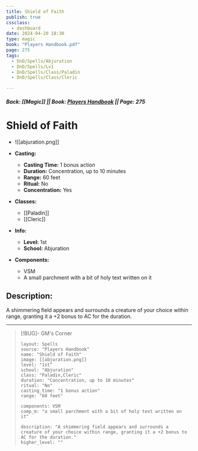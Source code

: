 ```yaml
---
title: Shield of Faith
publish: true
cssclass:
  - dashboard
date: 2024-04-20 18:30
type: magic
book: "Players Handbook.pdf"
page: 275
tags:
  - DnD/Spells/Abjuration
  - DnD/Spells/Lv1
  - DnD/Spells/Class/Paladin
  - DnD/Spells/Class/Cleric

---
```


##### Back: [[Magic]] || Book: [Players Handbook](https://drive.google.com/drive/folders/1O5bhpYizcIT5xxAoLOuzCRht_PVS7VSG?usp=sharing) || Page: 275

# Shield of Faith
- ![[abjuration.png]]
- **Casting:**
    - **Casting Time:** 1 bonus action
    - **Duration:** Concentration, up to 10 minutes
    - **Range:** 60 feet
    - **Ritual:** No
    - **Concentration:** Yes
- **Classes:**
    - [[Paladin]]
    - [[Cleric]]

- **Info:**
    - **Level:** 1st
    - **School:** Abjuration
- **Components:**
    - VSM
    - A small parchment with a bit of holy text written on it

## Description:
A shimmering field appears and surrounds a creature of your choice within range, granting it a +2 bonus to AC for the duration.



---

> [!BUG]- GM's Corner
>
> ```statblock
> layout: Spells
> source: "Players Handbook"
> name: "Shield of Faith"
> image: [[abjuration.png]]
> level: "1st"
> school: "Abjuration"
> class: "Paladin,Cleric"
> duration: "Concentration, up to 10 minutes"
> ritual: "No"
> casting_time: "1 bonus action"
> range: "60 feet"
>
> components: VSM
> comp_m: "a small parchment with a bit of holy text written on it"
>
> description: "A shimmering field appears and surrounds a creature of your choice within range, granting it a +2 bonus to AC for the duration."
> higher_level: ""
> ```
